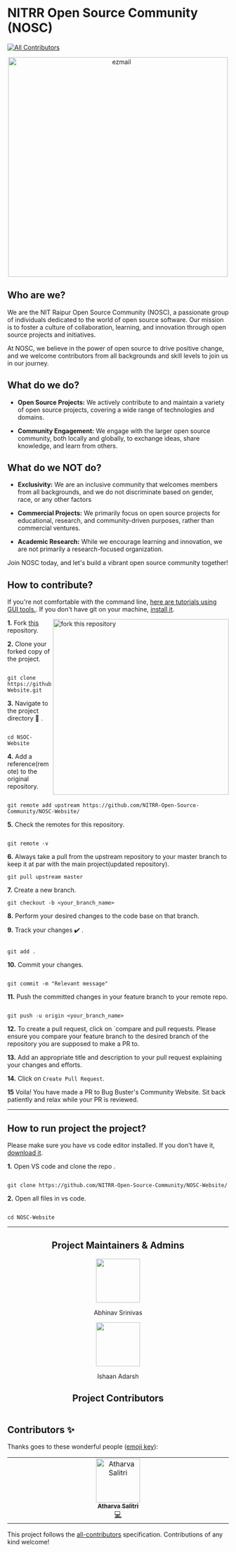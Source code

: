 # NITRR Open Source Community (NOSC)
<!-- ALL-CONTRIBUTORS-BADGE:START - Do not remove or modify this section -->
[![All Contributors](https://img.shields.io/badge/all_contributors-1-orange.svg?style=flat-square)](#contributors-)
<!-- ALL-CONTRIBUTORS-BADGE:END -->

<p align="center">
    <img src="https://github.com/NITRR-Open-Source-Community/.github/assets/100434702/92cf88fb-fe82-4cb9-914e-3a0c325d590a" alt="ezmail" width="500"/>
</p>


## Who are we?

We are the NIT Raipur Open Source Community (NOSC), a passionate group of individuals dedicated to the world of open source software. Our mission is to foster a culture of collaboration, learning, and innovation through open source projects and initiatives.

At NOSC, we believe in the power of open source to drive positive change, and we welcome contributors from all backgrounds and skill levels to join us in our journey.

## What do we do?

- **Open Source Projects:** We actively contribute to and maintain a variety of open source projects, covering a wide range of technologies and domains.

- **Community Engagement:** We engage with the larger open source community, both locally and globally, to exchange ideas, share knowledge, and learn from others.

## What do we NOT do?

- **Exclusivity:** We are an inclusive community that welcomes members from all backgrounds, and we do not discriminate based on gender, race, or any other factors

- **Commercial Projects:** We primarily focus on open source projects for educational, research, and community-driven purposes, rather than commercial ventures.

- **Academic Research:** While we encourage learning and innovation, we are not primarily a research-focused organization.

Join NOSC today, and let's build a vibrant open source community together!


## How to **contribute**?

If you're not comfortable with the command line, [here are tutorials using GUI tools.](https://docs.github.com/en/desktop/installing-and-configuring-github-desktop/overview/getting-started-with-github-desktop). If you don't have git on your machine, [install it](https://help.github.com/articles/set-up-git/).

<img align="right" width="400" src="https://firstcontributions.github.io/assets/Readme/fork.png" alt="fork this repository" />

**1.** Fork [this](https://github.com/NITRR-Open-Source-Community/NOSC-Website/) repository.



**2.** Clone your forked copy of the project.

```

git clone https://github.com/<your_name>/NOSC-Website.git

```

**3.** Navigate to the project directory :file_folder: .

```

cd NSOC-Website

```

**4.** Add a reference(remote) to the original repository.

```

git remote add upstream https://github.com/NITRR-Open-Source-Community/NOSC-Website/

```

**5.** Check the remotes for this repository.

```

git remote -v

```

**6.** Always take a pull from the upstream repository to your master branch to keep it at par with the main project(updated repository).

```
git pull upstream master
```

**7.** Create a new branch.

```
git checkout -b <your_branch_name>
```

**8.** Perform your desired changes to the code base on that branch.

**9.** Track your changes :heavy_check_mark: .

```

git add .

```

**10.** Commit your changes.

```

git commit -m "Relevant message"

```

**11.** Push the committed changes in your feature branch to your remote repo.

```

git push -u origin <your_branch_name>

```

**12.** To create a pull request, click on `compare and pull requests. Please ensure you compare your feature branch to the desired branch of the repository you are supposed to make a PR to.

**13.** Add an appropriate title and description to your pull request explaining your changes and efforts.

**14.** Click on `Create Pull Request`.

**15** Voila! You have made a PR to Bug Buster's Community Website. Sit back patiently and relax while your PR is reviewed.

<hr>

## How to **run project the project**?

Please make sure you have vs code editor installed. If you don't have it, [download it](https://code.visualstudio.com/download).

**1.** Open VS code and clone the repo .

```

git clone https://github.com/NITRR-Open-Source-Community/NOSC-Website/

```

**2.** Open all files in vs code.

```

cd NOSC-Website

```

<hr>

<h2 align="center"> Project Maintainers & Admins</h2> 
<div align="center"> 
    <a href="https://github.com/nown1ne">
    <img src="https://avatars.githubusercontent.com/u/25835195?v=4" width=100px height=100px />
    </a>
    <p align="center"> Abhinav Srinivas </p>
</div>
<div align="center"> 
    <a href="https://github.com/IshaanAdarsh">
    <img src="https://avatars.githubusercontent.com/u/100434702?v=4" width=100px height=100px />
    </a>
    <p align="center"> Ishaan Adarsh </p>
</div>




<h2 align="center"> Project Contributors </h2>

<div align="center">
    <a href="https://github.com/NITRR-Open-Source-Community/NOSC-Website/graphs/contributors">
    <img src="" />
    </a>
</div>



## Contributors ✨

Thanks goes to these wonderful people ([emoji key](https://allcontributors.org/docs/en/emoji-key)):

<!-- ALL-CONTRIBUTORS-LIST:START - Do not remove or modify this section -->
<!-- prettier-ignore-start -->
<!-- markdownlint-disable -->
<table>
  <tbody>
    <tr>
      <td align="center" valign="top" width="14.28%"><a href="https://github.com/the-amazing-atharva"><img src="https://avatars.githubusercontent.com/u/121221252?v=4?s=100" width="100px;" alt="Atharva Salitri"/><br /><sub><b>Atharva Salitri</b></sub></a><br /><a href="https://github.com/NITRR-Open-Source-Community/NOSC-Website/commits?author=the-amazing-atharva" title="Code">💻</a></td>
    </tr>
  </tbody>
</table>

<!-- markdownlint-restore -->
<!-- prettier-ignore-end -->

<!-- ALL-CONTRIBUTORS-LIST:END -->

This project follows the [all-contributors](https://github.com/all-contributors/all-contributors) specification. Contributions of any kind welcome!
